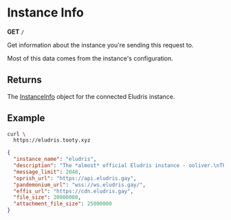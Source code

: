 # Instance Info

<span class=requestmethod><b>GET</b></span> `/`

Get information about the instance you're sending this request to.

Most of this data comes from the instance's configuration.

## Returns

The [InstanceInfo](../models/instance_info.md) object for the connected Eludris instance.

## Example

```sh
curl \
  https://eludris.tooty.xyz
```
```json
{
  "instance_name": "eludris",
  "description": "The *almost* official Eludris instance - ooliver.\nThis is **not** a testing instance as it is bridged to Eludis. Use your own local instance for testing.",
  "message_limit": 2048,
  "oprish_url": "https://api.eludris.gay",
  "pandemonium_url": "wss://ws.eludris.gay/",
  "effis_url": "https://cdn.eludris.gay",
  "file_size": 20000000,
  "attachment_file_size": 25000000
}
```
